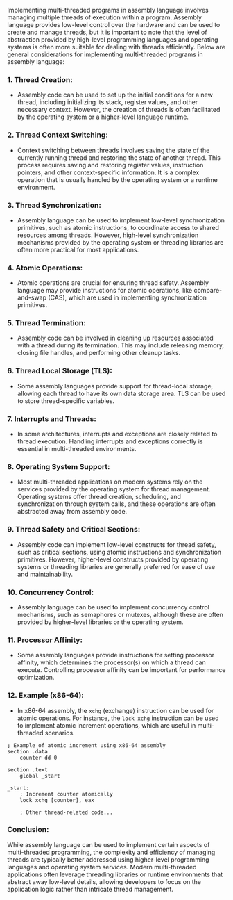 Implementing multi-threaded programs in assembly language involves managing multiple threads of execution within a program. Assembly language provides low-level control over the hardware and can be used to create and manage threads, but it is important to note that the level of abstraction provided by high-level programming languages and operating systems is often more suitable for dealing with threads efficiently. Below are general considerations for implementing multi-threaded programs in assembly language:

### 1. **Thread Creation:**
   - Assembly code can be used to set up the initial conditions for a new thread, including initializing its stack, register values, and other necessary context. However, the creation of threads is often facilitated by the operating system or a higher-level language runtime.

### 2. **Thread Context Switching:**
   - Context switching between threads involves saving the state of the currently running thread and restoring the state of another thread. This process requires saving and restoring register values, instruction pointers, and other context-specific information. It is a complex operation that is usually handled by the operating system or a runtime environment.

### 3. **Thread Synchronization:**
   - Assembly language can be used to implement low-level synchronization primitives, such as atomic instructions, to coordinate access to shared resources among threads. However, high-level synchronization mechanisms provided by the operating system or threading libraries are often more practical for most applications.

### 4. **Atomic Operations:**
   - Atomic operations are crucial for ensuring thread safety. Assembly language may provide instructions for atomic operations, like compare-and-swap (CAS), which are used in implementing synchronization primitives.

### 5. **Thread Termination:**
   - Assembly code can be involved in cleaning up resources associated with a thread during its termination. This may include releasing memory, closing file handles, and performing other cleanup tasks.

### 6. **Thread Local Storage (TLS):**
   - Some assembly languages provide support for thread-local storage, allowing each thread to have its own data storage area. TLS can be used to store thread-specific variables.

### 7. **Interrupts and Threads:**
   - In some architectures, interrupts and exceptions are closely related to thread execution. Handling interrupts and exceptions correctly is essential in multi-threaded environments.

### 8. **Operating System Support:**
   - Most multi-threaded applications on modern systems rely on the services provided by the operating system for thread management. Operating systems offer thread creation, scheduling, and synchronization through system calls, and these operations are often abstracted away from assembly code.

### 9. **Thread Safety and Critical Sections:**
   - Assembly code can implement low-level constructs for thread safety, such as critical sections, using atomic instructions and synchronization primitives. However, higher-level constructs provided by operating systems or threading libraries are generally preferred for ease of use and maintainability.

### 10. **Concurrency Control:**
   - Assembly language can be used to implement concurrency control mechanisms, such as semaphores or mutexes, although these are often provided by higher-level libraries or the operating system.

### 11. **Processor Affinity:**
   - Some assembly languages provide instructions for setting processor affinity, which determines the processor(s) on which a thread can execute. Controlling processor affinity can be important for performance optimization.

### 12. **Example (x86-64):**
   - In x86-64 assembly, the `xchg` (exchange) instruction can be used for atomic operations. For instance, the `lock xchg` instruction can be used to implement atomic increment operations, which are useful in multi-threaded scenarios.

```assembly
; Example of atomic increment using x86-64 assembly
section .data
    counter dd 0

section .text
    global _start

_start:
    ; Increment counter atomically
    lock xchg [counter], eax

    ; Other thread-related code...
```

### **Conclusion:**
While assembly language can be used to implement certain aspects of multi-threaded programming, the complexity and efficiency of managing threads are typically better addressed using higher-level programming languages and operating system services. Modern multi-threaded applications often leverage threading libraries or runtime environments that abstract away low-level details, allowing developers to focus on the application logic rather than intricate thread management.
